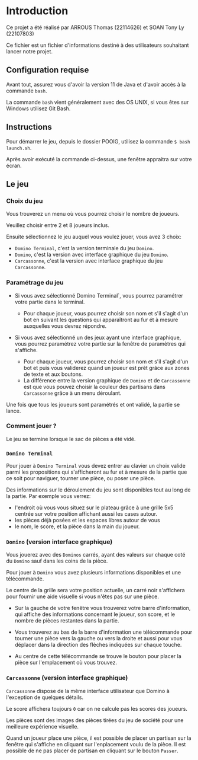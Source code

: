 # Introduction

Ce projet a été réalisé par ARROUS Thomas (22114626) et SOAN Tony Ly (22107803)

Ce fichier est un fichier d'informations destiné à des utilisateurs souhaitant lancer notre projet.

## Configuration requise

Avant tout, assurez vous d'avoir la version 11 de Java et d'avoir accès à la commande `bash`.

La commande `bash` vient généralement avec des OS UNIX, si vous êtes sur Windows utilisez Git Bash.

## Instructions

Pour démarrer le jeu, depuis le dossier POOIG, utilisez la commande `$ bash launch.sh`.

Après avoir exécuté la commande ci-dessus, une fenêtre appraitra sur votre écran.

## Le jeu

### Choix du jeu

Vous trouverez un menu où vous pourrez choisir le nombre de joueurs.

Veuillez choisir entre 2 et 8 joueurs inclus.

Ensuite sélectionnez le jeu auquel vous voulez jouer, vous avez 3 choix:

- `Domino Terminal`, c'est la version terminale du jeu `Domino`.
- `Domino`, c'est la version avec interface graphique du jeu `Domino`.
- `Carcassonne`, c'est la version avec interface graphique du jeu `Carcassonne`.

### Paramétrage du jeu

- Si vous avez sélectionné Domino Terminal`, vous pourrez paramétrer votre partie dans le terminal.

  - Pour chaque joueur, vous pourrez choisir son nom et s'il s'agit d'un bot en suivant les questions qui apparaîtront au fur ét à mesure auxquelles vous devrez répondre.

- Si vous avez sélectionné un des jeux ayant une interface graphique, vous pourrez paramétrez votre partie sur la fenêtre de paramètres qui s'affiche.

  - Pour chaque joueur, vous pourrez choisir son nom et s'il s'agit d'un bot et puis vous validerez quand un joueur est prêt grâce aux zones de texte et aux boutons.
  - La différence entre la version graphique de `Domino` et de `Carcassonne` est que vous pouvez choisir la couleur des partisans dans `Carcassonne` grâce à un menu déroulant.

Une fois que tous les joueurs sont paramétrés et ont validé, la partie se lance.

### Comment jouer ?

Le jeu se termine lorsque le sac de pièces a été vidé.

### `Domino Terminal`

Pour jouer à `Domino Terminal` vous devez entrer au clavier un choix valide parmi les propositions qui s'afficheront au fur et à mesure de la partie que ce soit pour naviguer, tourner une pièce, ou poser une pièce.

Des informations sur le déroulement du jeu sont disponibles tout au long de la partie.
Par exemple vous verrez:

- l'endroit où vous vous situez sur le plateau grâce à une grille 5x5 centrée sur votre position affichant aussi les cases autour.
- les pièces déjà posées et les espaces libres autour de vous
- le nom, le score, et la pièce dans la main du joueur.

### `Domino` (version interface graphique)

Vous jouerez avec des `Dominos` carrés, ayant des valeurs sur chaque coté du `Domino` sauf dans les coins de la pièce.

Pour jouer à `Domino` vous avez plusieurs informations disponibles et une télécommande.

Le centre de la grille sera votre position actuelle, un carré noir s'affichera pour fournir une aide visuelle si vous n'êtes pas sur une pièce.

- Sur la gauche de votre fenêtre vous trouverez votre barre d'information, qui affiche des informations concernant le joueur, son score, et le nombre de pièces restantes dans la partie.

- Vous trouverez au bas de la barre d'information une télécommande pour tourner une pièce vers la gauche ou vers la droite et aussi pour vous déplacer dans la direction des flèches indiquées sur chaque touche.

- Au centre de cette télécommande se trouve le bouton pour placer la pièce sur l'emplacement où vous trouvez.

### `Carcassonne` (version interface graphique)

`Carcassonne` dispose de la même interface utilisateur que Domino à l'exception de quelques détails.

Le score affichera toujours `0` car on ne calcule pas les scores des joueurs.

Les pièces sont des images des pièces tirées du jeu de société pour une meilleure expérience visuelle.

Quand un joueur place une pièce, il est possible de placer un partisan sur la fenêtre qui s'affiche en cliquant sur l'enplacement voulu de la pièce.
Il est possible de ne pas placer de partisan en cliquant sur le bouton `Passer`.


